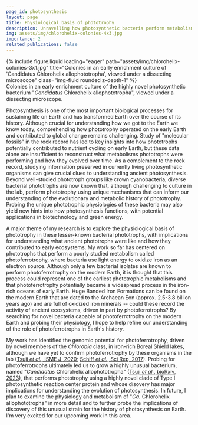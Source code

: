 ```yaml
---
page_id: photosynthesis
layout: page
title: Physiological basis of phototrophy
description: Unravelling how photosynthetic bacteria perform metabolism in the context of Earth history
img: assets/img/chlorohelix-colonies-4x3.jpg
importance: 2
related_publications: false
---
```


<div class="row">
    <div class="col-sm mt-3 mt-md-0">
        {% include figure.liquid loading="eager" path="assets/img/chlorohelix-colonies-3x1.jpg" title="Colonies in an early enrichment culture of 'Candidatus Chlorohelix allophototropha', viewed under a dissecting microscope" class="img-fluid rounded z-depth-1" %}
    </div>
</div>
<div class="caption">
    Colonies in an early enrichment culture of the highly novel photosynthetic bacterium "<i>Candidatus</i> Chlorohelix allophototropha", viewed under a dissecting microscope.
</div>

Photosynthesis is one of the most important biological processes for sustaining life on Earth and has transformed Earth
over the course of its history. Although crucial for understanding how we got to the Earth we know today,
comprehending how phototrophy operated on the early Earth and contributed to global change remains challenging. Study of
"molecular fossils" in the rock record has led to key insights into how phototrophs potentially contributed to nutrient
cycling on early Earth, but these data alone are insufficient to reconstruct what metabolisms phototrophs were performing
and how they evolved over time. As a complement to the rock record, studying information preserved in currently living
photosynthetic organisms can give crucial clues to understanding ancient photosynthesis. Beyond well-studied phototroph
groups like crown cyanobacteria, diverse bacterial phototrophs are now known that, although challenging to culture in
the lab, perform phototrophy using unique mechanisms that can inform our understanding of the evolutionary and metabolic
history of phototrophy. Probing the unique phototrophic physiologies of these bacteria may also yield new hints
into how photosynthesis functions, with potential applications in biotechnology and green energy.

A major theme of my research is to explore the physiological basis of phototrophy in these lesser-known bacterial phototrophs,
with implications for understanding what ancient phototrophs were like and how they contributed to early ecosystems. My
work so far has centered on phototrophs that perform a poorly studied metabolism called photoferrotrophy, where
bacteria use light energy to oxidize iron as an electron source. Although only a few bacterial isolates are known to
perform photoferrotrophy on the modern Earth, it is thought that this process could represent one of the earliest
phototrophic metabolisms and that photoferrotrophy potentially became a widespread process in the iron-rich oceans of early Earth.
Huge Banded Iron Formations can be found on the modern Earth that are dated to the Archaean Eon (approx. 2.5-3.8 billion
years ago) and are full of oxidized iron minerals -- could these record the activity of ancient ecosystems, driven in part by
photoferrotrophs? By searching for novel bacteria capable of photoferrotrophy on the modern Earth and probing
their physiology, I hope to help refine our understanding of the role of photoferrotrophs in Earth's history.

My work has identified the genomic potential for photoferrotrophy, driven by novel members of the *Chlorobia* class, in
iron-rich Boreal Shield lakes, although we have yet to confirm photoferrotrophy by these organisms in the lab
(<a href='https://doi.org/10.1038/s41396-020-0725-0'>Tsuji <i>et al.</i>, ISME J, 2020</a>;
<a href='https://doi.org/10.1038/srep46708'>Schiff <i>et al.</i>, Sci Rep, 2017</a>).
Probing for photoferrotrophs ultimately led us to grow a highly unusual bacterium, named "<i>Candidatus</i> Chlorohelix
allophototropha" (<a href='https://doi.org/10.1101/2020.07.07.190934'>Tsuji <i>et al.</i>, bioRxiv, 2023</a>), that
performs phototrophy using a highly novel clade of Type I photosynthetic reaction center protein and whose disovery has
major implications for understanding the evolution of photosynthesis. In future, I plan to examine the physiology and
metabolism of "<i>Ca.</i> Chlorohelix allophototropha" in more detail and to further probe the implications of discovery
of this unusual strain for the history of photosynthesis on Earth. I'm very excited for our upcoming work in this area.
